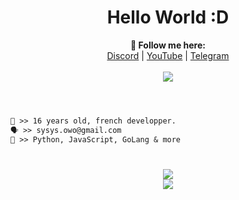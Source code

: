 <h1 align="center">Hello World :D</h1>

<p align="center">
  <b>🖤 Follow me here:</b><br>
  <a href="https://discord.gg/ZZDHa52cVJ">Discord</a> |
  <a href="https://www.youtube.com/c/cheatingiscool">YouTube</a> |
  <a href="https://t.me/askineiko">Telegram</a>
  <br><br>
  <img src="https://giffiles.alphacoders.com/183/183296.gif">
  <br><br>
</p>

#
```diff
👤 >> 16 years old, french developper.
🗣️ >> sysys.owo@gmail.com
🐺 >> Python, JavaScript, GoLang & more
```
#

<div align="center">
    <div>
        <img src="https://github-readme-stats.vercel.app/api?username=Askin242&theme=default&show_icons=true&hide_border=false&count_private=true">
    </div>
    <div>
        <img src="https://github-readme-streak-stats.herokuapp.com/?user=Askin242&theme=default&hide_border=true">
    </div>
</div>
